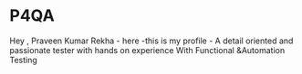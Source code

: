 # P4QA
Hey , Praveen Kumar Rekha - here -this is my profile - A detail oriented and passionate tester with hands on experience With Functional &amp;Automation Testing
